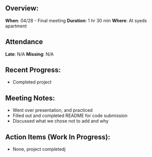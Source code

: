 
## Overview:
**When**: 04/28 - Final meeting
**Duration**: 1 hr 30 min
**Where**: At syeds apartment

## Attendance
**Late**: N/A
**Missing**: N/A

## Recent Progress:
- Completed project

## Meeting Notes: 

- Went over presentation, and practiced
- Filled out and completed README for code submission
- Discussed what we chose not to add and why


## Action Items (Work In Progress):
- None, project completedj